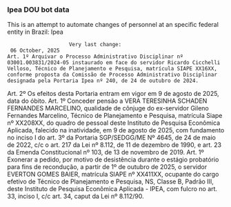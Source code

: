  ### Ipea DOU bot data
 This is an attempt to automate changes of personnel at an specific federal entity in Brazil: Ipea
 
                        Very last change: 
 	 06 October, 2025
	Art. 1º Arquivar o Processo Administrativo Disciplinar nº 03001.003831/2024-05 instaurado em face do servidor Ricardo Cicchelli Velloso, Técnico de Planejamento e Pesquisa, matrícula SIAPE XX16XX, conforme proposta da Comissão de Processo Administrativo Disciplinar designada pela Portaria Ipea nº 240, de 24 de outubro de 2024.
Art. 2º Os efeitos desta Portaria entram em vigor em 9 de agosto de 2025, data do óbito.
Art. 1º Conceder pensão a VERA TERESINHA SCHADEN FERNANDES MARCELINO, qualidade de cônjuge do ex-servidor Gileno Fernandes Marcelino, Técnico de Planejamento e Pesquisa, matrícula Siape nº XX208XX, do quadro de pessoal deste Instituto de Pesquisa Econômica Aplicada, falecido na inatividade, em 9 de agosto de 2025, com fundamento no inciso I do art. 3º da Portaria SGP/SEDGG/ME Nº 4645, de 24 de maio de 2022, c/c o art. 217 da Lei nº 8.112, de 11 de dezembro de 1990, e art. 23 da Emenda Constitucional nº 103, de 13 de novembro de 2019.
Art. 1º Exonerar a pedido, por motivo de desistência durante o estágio probatório para fins de recondução, a partir de 1º de outubro de 2025, o servidor EVERTON GOMES BAIER, matrícula SIAPE nº XX411XX, ocupante do cargo efetivo de Técnico de Planejamento e Pesquisa, NS, Classe B, Padrão III, deste Instituto de Pesquisa Econômica Aplicada - IPEA, com fulcro no art. 33, inciso I, c/c art. 34, caput da Lei nº 8.112/90.
